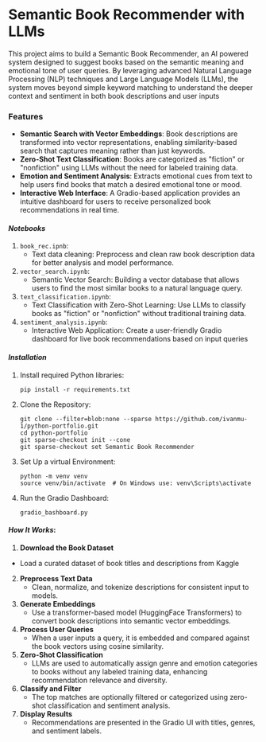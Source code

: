 # Semantic Book Recommender with LLMs

This project aims to build a Semantic Book Recommender, an AI powered system designed to suggest books based on the semantic meaning and emotional tone of user queries. By leveraging advanced Natural Language Processing (NLP) techniques and Large Language Models (LLMs), the system moves beyond simple keyword matching to understand the deeper context and sentiment in both book descriptions and user inputs

### Features

* **Semantic Search with Vector Embeddings**: Book descriptions are transformed into vector representations, enabling similarity-based search that captures meaning rather than just keywords.
* **Zero-Shot Text Classification**: Books are categorized as "fiction" or "nonfiction" using LLMs without the need for labeled training data.
* **Emotion and Sentiment Analysis**: Extracts emotional cues from text to help users find books that match a desired emotional tone or mood.
* **Interactive Web Interface**: A Gradio-based application provides an intuitive dashboard for users to receive personalized book recommendations in real time.

#### *Notebooks*

1. `book_rec.ipnb`:
   - Text data cleaning: Preprocess and clean raw book description data for better analysis and model performance.
2. `vector_search.ipynb`:
   - Semantic Vector Search: Building a vector database that allows users to find the most similar books to a natural language query.
3. `text_classification.ipynb`:
   - Text Classification with Zero-Shot Learning: Use LLMs to classify books as "fiction" or "nonfiction" without traditional training data.
4. `sentiment_analysis.ipynb`:
   - Interactive Web Application: Create a user-friendly Gradio dashboard for live book recommendations based on input queries

#### *Installation*
1. Install required Python libraries:
   ```
   pip install -r requirements.txt
2. Clone the Repository:
   ```
   git clone --filter=blob:none --sparse https://github.com/ivanmu-1/python-portfolio.git
   cd python-portfolio
   git sparse-checkout init --cone
   git sparse-checkout set Semantic Book Recommender
4. Set Up a virtual Environment:
   ```
   python -m venv venv
   source venv/bin/activate  # On Windows use: venv\Scripts\activate
5. Run the Gradio Dashboard:
   ```
   gradio_bashboard.py

#### *How It Works*: 
1.  **Download the Book Dataset**  
   - Load a curated dataset of book titles and descriptions from Kaggle
2. **Preprocess Text Data**  
   - Clean, normalize, and tokenize descriptions for consistent input to models.
3. **Generate Embeddings**  
   - Use a transformer-based model (HuggingFace Transformers) to convert book descriptions into semantic vector embeddings.
4. **Process User Queries**  
   - When a user inputs a query, it is embedded and compared against the book vectors using cosine similarity.
5. **Zero-Shot Classification**  
   - LLMs are used to automatically assign genre and emotion categories to books without any labeled training data, enhancing recommendation relevance and diversity. 
6. **Classify and Filter**  
   - The top matches are optionally filtered or categorized using zero-shot classification and sentiment analysis.
7. **Display Results**  
   - Recommendations are presented in the Gradio UI with titles, genres, and sentiment labels.
